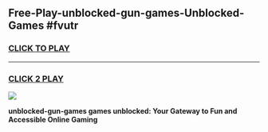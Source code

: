 
## Free-Play-unblocked-gun-games-Unblocked-Games #fvutr
<h3>
<a href="https://news.freeplayer.one?title=unblocked-gun-games&ref=8M">CLICK TO PLAY</a></h3>
<hr>

<h3>
<a href="https://news.freeplayer.one?title=unblocked-gun-games&ref=8M">CLICK 2 PLAY</a>
  
</h3>

<a href="https://news.freeplayer.one?title=unblocked-gun-games&ref=8M"><img src="https://clearcache.store/games.png"></a>


**unblocked-gun-games games unblocked: Your Gateway to Fun and Accessible Online Gaming**
